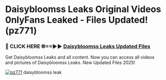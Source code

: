 # Daisybloomss Leaks Original Videos 0nlyFans Leaked - Files Updated! (pz771)

<h3>🔴 CLICK HERE 🌐==►► <a href="https://tinyurl.com/3hn5wdd3" rel="nofollow">Daisybloomss Leaks Updated Files</a></h3>

Get Daisybloomss Leaks and all content. Now you can access all videos and pictures of Daisybloomss Leaks. New Updated Files 2025!

[![pz771](https://i.imgur.com/4HnBqBT.gif)](https://tinyurl.com/3hn5wdd3)
daisybloomss leak